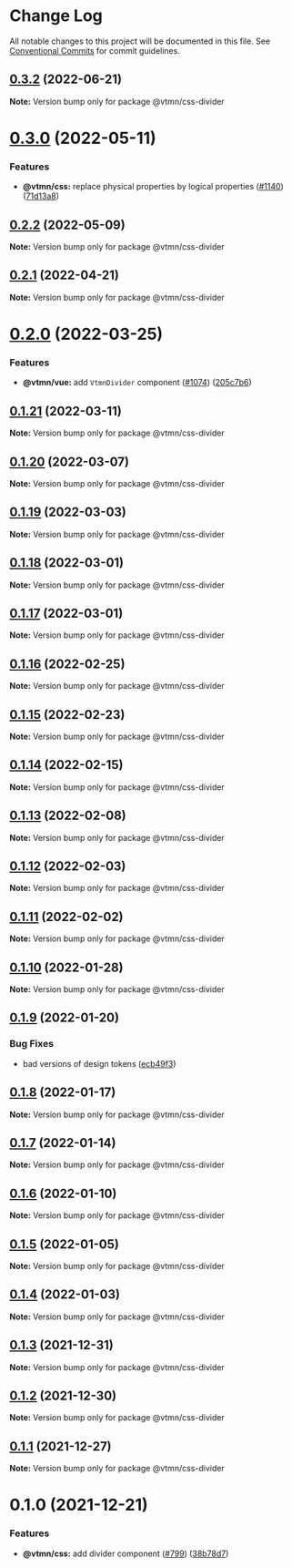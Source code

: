 # Change Log

All notable changes to this project will be documented in this file.
See [Conventional Commits](https://conventionalcommits.org) for commit guidelines.

## [0.3.2](https://github.com/Decathlon/vitamin-web/compare/@vtmn/css-divider@0.3.0...@vtmn/css-divider@0.3.2) (2022-06-21)

**Note:** Version bump only for package @vtmn/css-divider





# [0.3.0](https://github.com/Decathlon/vitamin-web/compare/@vtmn/css-divider@0.2.2...@vtmn/css-divider@0.3.0) (2022-05-11)


### Features

* **@vtmn/css:** replace physical properties by logical properties ([#1140](https://github.com/Decathlon/vitamin-web/issues/1140)) ([71d13a8](https://github.com/Decathlon/vitamin-web/commit/71d13a8163fec6e3fc3c29647fbeadf46071b6ee))





## [0.2.2](https://github.com/Decathlon/vitamin-web/compare/@vtmn/css-divider@0.2.1...@vtmn/css-divider@0.2.2) (2022-05-09)

**Note:** Version bump only for package @vtmn/css-divider





## [0.2.1](https://github.com/Decathlon/vitamin-web/compare/@vtmn/css-divider@0.2.0...@vtmn/css-divider@0.2.1) (2022-04-21)

**Note:** Version bump only for package @vtmn/css-divider





# [0.2.0](https://github.com/Decathlon/vitamin-web/compare/@vtmn/css-divider@0.1.21...@vtmn/css-divider@0.2.0) (2022-03-25)


### Features

* **@vtmn/vue:** add `VtmnDivider` component ([#1074](https://github.com/Decathlon/vitamin-web/issues/1074)) ([205c7b6](https://github.com/Decathlon/vitamin-web/commit/205c7b6494707be47fb2ddbc83e0f6481ca3b1b0))





## [0.1.21](https://github.com/Decathlon/vitamin-web/compare/@vtmn/css-divider@0.1.20...@vtmn/css-divider@0.1.21) (2022-03-11)

**Note:** Version bump only for package @vtmn/css-divider





## [0.1.20](https://github.com/Decathlon/vitamin-web/compare/@vtmn/css-divider@0.1.19...@vtmn/css-divider@0.1.20) (2022-03-07)

**Note:** Version bump only for package @vtmn/css-divider





## [0.1.19](https://github.com/Decathlon/vitamin-web/compare/@vtmn/css-divider@0.1.18...@vtmn/css-divider@0.1.19) (2022-03-03)

**Note:** Version bump only for package @vtmn/css-divider





## [0.1.18](https://github.com/Decathlon/vitamin-web/compare/@vtmn/css-divider@0.1.17...@vtmn/css-divider@0.1.18) (2022-03-01)

**Note:** Version bump only for package @vtmn/css-divider





## [0.1.17](https://github.com/Decathlon/vitamin-web/compare/@vtmn/css-divider@0.1.16...@vtmn/css-divider@0.1.17) (2022-03-01)

**Note:** Version bump only for package @vtmn/css-divider





## [0.1.16](https://github.com/Decathlon/vitamin-web/compare/@vtmn/css-divider@0.1.15...@vtmn/css-divider@0.1.16) (2022-02-25)

**Note:** Version bump only for package @vtmn/css-divider





## [0.1.15](https://github.com/Decathlon/vitamin-web/compare/@vtmn/css-divider@0.1.14...@vtmn/css-divider@0.1.15) (2022-02-23)

**Note:** Version bump only for package @vtmn/css-divider





## [0.1.14](https://github.com/Decathlon/vitamin-web/compare/@vtmn/css-divider@0.1.13...@vtmn/css-divider@0.1.14) (2022-02-15)

**Note:** Version bump only for package @vtmn/css-divider





## [0.1.13](https://github.com/Decathlon/vitamin-web/compare/@vtmn/css-divider@0.1.12...@vtmn/css-divider@0.1.13) (2022-02-08)

**Note:** Version bump only for package @vtmn/css-divider





## [0.1.12](https://github.com/Decathlon/vitamin-web/compare/@vtmn/css-divider@0.1.11...@vtmn/css-divider@0.1.12) (2022-02-03)

**Note:** Version bump only for package @vtmn/css-divider





## [0.1.11](https://github.com/Decathlon/vitamin-web/compare/@vtmn/css-divider@0.1.10...@vtmn/css-divider@0.1.11) (2022-02-02)

**Note:** Version bump only for package @vtmn/css-divider





## [0.1.10](https://github.com/Decathlon/vitamin-web/compare/@vtmn/css-divider@0.1.9...@vtmn/css-divider@0.1.10) (2022-01-28)

**Note:** Version bump only for package @vtmn/css-divider





## [0.1.9](https://github.com/Decathlon/vitamin-web/compare/@vtmn/css-divider@0.1.8...@vtmn/css-divider@0.1.9) (2022-01-20)


### Bug Fixes

* bad versions of design tokens ([ecb49f3](https://github.com/Decathlon/vitamin-web/commit/ecb49f3d1e672cb3ba78c23dc64fd899ea4a08c1))





## [0.1.8](https://github.com/Decathlon/vitamin-web/compare/@vtmn/css-divider@0.1.7...@vtmn/css-divider@0.1.8) (2022-01-17)

**Note:** Version bump only for package @vtmn/css-divider





## [0.1.7](https://github.com/Decathlon/vitamin-web/compare/@vtmn/css-divider@0.1.6...@vtmn/css-divider@0.1.7) (2022-01-14)

**Note:** Version bump only for package @vtmn/css-divider





## [0.1.6](https://github.com/Decathlon/vitamin-web/compare/@vtmn/css-divider@0.1.5...@vtmn/css-divider@0.1.6) (2022-01-10)

**Note:** Version bump only for package @vtmn/css-divider





## [0.1.5](https://github.com/Decathlon/vitamin-web/compare/@vtmn/css-divider@0.1.4...@vtmn/css-divider@0.1.5) (2022-01-05)

**Note:** Version bump only for package @vtmn/css-divider





## [0.1.4](https://github.com/Decathlon/vitamin-web/compare/@vtmn/css-divider@0.1.3...@vtmn/css-divider@0.1.4) (2022-01-03)

**Note:** Version bump only for package @vtmn/css-divider





## [0.1.3](https://github.com/Decathlon/vitamin-web/compare/@vtmn/css-divider@0.1.2...@vtmn/css-divider@0.1.3) (2021-12-31)

**Note:** Version bump only for package @vtmn/css-divider





## [0.1.2](https://github.com/Decathlon/vitamin-web/compare/@vtmn/css-divider@0.1.1...@vtmn/css-divider@0.1.2) (2021-12-30)

**Note:** Version bump only for package @vtmn/css-divider





## [0.1.1](https://github.com/Decathlon/vitamin-web/compare/@vtmn/css-divider@0.1.0...@vtmn/css-divider@0.1.1) (2021-12-27)

**Note:** Version bump only for package @vtmn/css-divider





# 0.1.0 (2021-12-21)


### Features

* **@vtmn/css:** add divider component ([#799](https://github.com/Decathlon/vitamin-web/issues/799)) ([38b78d7](https://github.com/Decathlon/vitamin-web/commit/38b78d7d8edd5f77b0be8a998dcf0f9b67844ed1))
